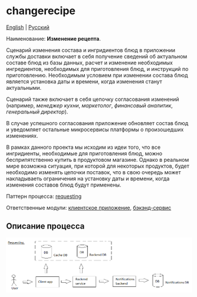 # changerecipe

[English](changerecipe.md) | [Русский](changerecipe.ru.md)

Наименование: **Изменение рецепта**.

Сценарий изменения состава и ингридиентов блюд в приложении службы доставки включает в себя получение сведений об актуальном составе блюд из базы данных, расчет и изменение необходимых ингредиентов, необходимых для приготовления блюд, и инструкций по приготовлению.
Необходимым условием при изменении состава блюд является установка даты и времени, когда изменения станут актуальными.

Сценарий также включает в себя цепочку согласования изменений (например, *менеджер кухни*, *маркетолог*, *финансовый аналитик*, *генеральный директор*).

В случае успешного согласования приложение обновляет состав блюд и уведомляет остальные микросервисы платформы о произошедших изменениях.

В рамках данного проекта мы исходим из идеи того, что все ингридиенты, необходимые для приготовления блюд, можно бесприпятственно купить в продуктовом магазине. 
Однако в реальном мире возможна ситуация, при которой для некоторых продуктов, будет необходимо изменять цепочки поставок, что в свою очередь может накладываеть ограничения на установку даты и времени, когда изменения составов блюд будут применены. 

Паттерн процесса: [requesting](../../processpatterns/requesting.md)

Ответственные модули: [клиентское приложение](../../frontend/kitchenclient.md), [бэкэнд-сервис](../../backend/kitchenbackend.md)

## Описание процесса

![requesting_overall](../../img/requesting_overall.png)
